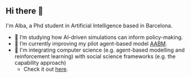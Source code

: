 ## Hi there 👋

I'm Alba, a Phd student in Artificial Intelligence based in Barcelona. 

- 🔭 I’m studying how AI-driven simulations can inform policy-making. 
- 🌱 I’m currently improving my pilot agent-based model [AABM](https://github.com/albaaguilera/Aporophobia-ABM).
- 💬 I'm integrating computer science (e.g. agent-based modelling and reinforcement learning) with social science frameworks (e.g. the capability approach)
  - Check it out [here](https://arxiv.org/abs/2403.01600).


<!--
**albaaguilera/albaaguilera** is a ✨ _special_ ✨ repository because its `README.md` (this file) appears on your GitHub profile.

Here are some ideas to get you started:

- 🔭 I’m currently working on ...
- 🌱 I’m currently learning ...
- 👯 I’m looking to collaborate on ...
- 🤔 I’m looking for help with ...
- 💬 Ask me about ...
- 📫 How to reach me: ...
- 😄 Pronouns: ...
- ⚡ Fun fact: ...
-->
